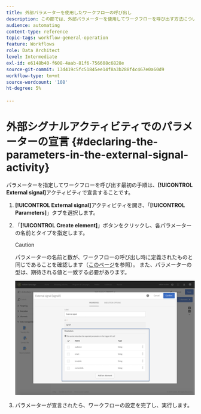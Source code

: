 ```yaml
---
title: 外部パラメーターを使用したワークフローの呼び出し
description: この節では、外部パラメーターを使用してワークフローを呼び出す方法について詳しく説明します。
audience: automating
content-type: reference
topic-tags: workflow-general-operation
feature: Workflows
role: Data Architect
level: Intermediate
exl-id: e6148b40-f608-4aab-81f6-756608c6828e
source-git-commit: 13d419c5fc51845ee14f8a3b288f4c467e0a60d9
workflow-type: tm+mt
source-wordcount: '108'
ht-degree: 5%

---
```


# 外部シグナルアクティビティでのパラメーターの宣言 {#declaring-the-parameters-in-the-external-signal-activity}

パラメーターを指定してワークフローを呼び出す最初の手順は、**[!UICONTROL External signal]**&#x200B;アクティビティで宣言することです。

1. **[!UICONTROL External signal]**&#x200B;アクティビティを開き、「**[!UICONTROL Parameters]**」タブを選択します。
1. 「**[!UICONTROL Create element]**」ボタンをクリックし、各パラメーターの名前とタイプを指定します。

   >[!CAUTION]
   >
   >パラメーターの名前と数が、ワークフローの呼び出し時に定義されたものと同じであることを確認します（[このページ](../../automating/using/defining-parameters-calling-workflow.md)を参照）。 また、パラメーターの型は、期待される値と一致する必要があります。

   ![](assets/extsignal_declaringparameters_1.png)

1. パラメーターが宣言されたら、ワークフローの設定を完了し、実行します。
